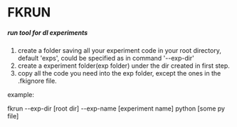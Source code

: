 # FKRUN
##### run tool for dl experiments

1. create a folder saving all your experiment code in your root directory, default 'exps', could be specified as in command '--exp-dir'
2. create a experiment folder(exp folder) under the dir created in first step.
3. copy all the code you need into the exp folder, except the ones in the .fkignore file.

example:

fkrun --exp-dir [root dir] --exp-name [experiment name] python [some py file]
